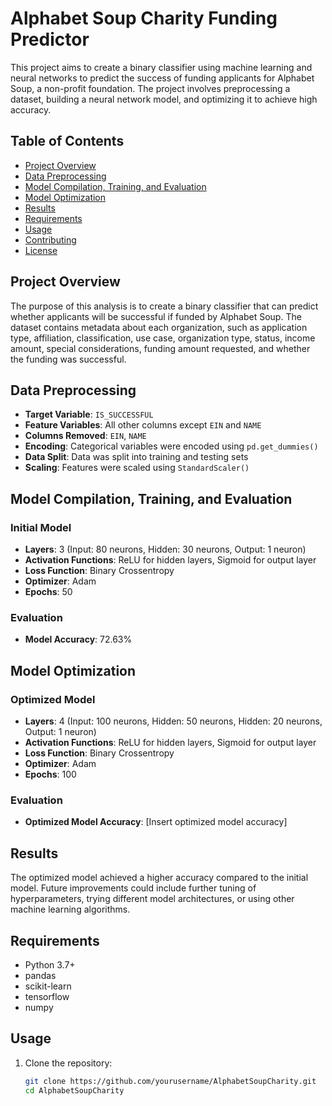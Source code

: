 # Alphabet Soup Charity Funding Predictor

This project aims to create a binary classifier using machine learning and neural networks to predict the success of funding applicants for Alphabet Soup, a non-profit foundation. The project involves preprocessing a dataset, building a neural network model, and optimizing it to achieve high accuracy.

## Table of Contents

- [Project Overview](#project-overview)
- [Data Preprocessing](#data-preprocessing)
- [Model Compilation, Training, and Evaluation](#model-compilation-training-and-evaluation)
- [Model Optimization](#model-optimization)
- [Results](#results)
- [Requirements](#requirements)
- [Usage](#usage)
- [Contributing](#contributing)
- [License](#license)

## Project Overview

The purpose of this analysis is to create a binary classifier that can predict whether applicants will be successful if funded by Alphabet Soup. The dataset contains metadata about each organization, such as application type, affiliation, classification, use case, organization type, status, income amount, special considerations, funding amount requested, and whether the funding was successful.

## Data Preprocessing

- **Target Variable**: `IS_SUCCESSFUL`
- **Feature Variables**: All other columns except `EIN` and `NAME`
- **Columns Removed**: `EIN`, `NAME`
- **Encoding**: Categorical variables were encoded using `pd.get_dummies()`
- **Data Split**: Data was split into training and testing sets
- **Scaling**: Features were scaled using `StandardScaler()`

## Model Compilation, Training, and Evaluation

### Initial Model

- **Layers**: 3 (Input: 80 neurons, Hidden: 30 neurons, Output: 1 neuron)
- **Activation Functions**: ReLU for hidden layers, Sigmoid for output layer
- **Loss Function**: Binary Crossentropy
- **Optimizer**: Adam
- **Epochs**: 50

### Evaluation

- **Model Accuracy**: 72.63%

## Model Optimization

### Optimized Model

- **Layers**: 4 (Input: 100 neurons, Hidden: 50 neurons, Hidden: 20 neurons, Output: 1 neuron)
- **Activation Functions**: ReLU for hidden layers, Sigmoid for output layer
- **Loss Function**: Binary Crossentropy
- **Optimizer**: Adam
- **Epochs**: 100

### Evaluation

- **Optimized Model Accuracy**: [Insert optimized model accuracy]

## Results

The optimized model achieved a higher accuracy compared to the initial model. Future improvements could include further tuning of hyperparameters, trying different model architectures, or using other machine learning algorithms.

## Requirements

- Python 3.7+
- pandas
- scikit-learn
- tensorflow
- numpy

## Usage

1. Clone the repository:
   ```sh
   git clone https://github.com/yourusername/AlphabetSoupCharity.git
   cd AlphabetSoupCharity
